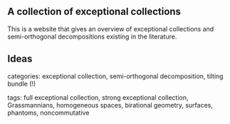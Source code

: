A collection of exceptional collections
---------------------------------------

This is a website that gives an overview of exceptional collections and semi-orthogonal decompositions existing in the literature.


Ideas
-----

categories: exceptional collection, semi-orthogonal decomposition, tilting bundle (!)

tags: full exceptional collection, strong exceptional collection, Grassmannians, homogeneous spaces, birational geometry, surfaces, phantoms, noncommutative
